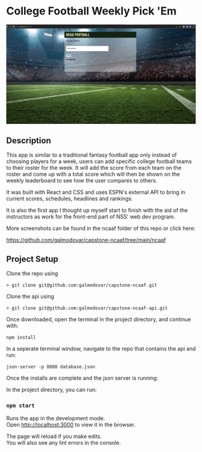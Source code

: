 # College Football Weekly Pick 'Em
<img src='./ncaaf/login-view.png'>

## Description

This app is similar to a traditional fantasy football app only instead of choosing players for a week, users can add specific college football teams to their roster for the week.  It will add the score from each team on the roster and come up with a total score which will then be shown on the weekly leaderboard to see how the user compares to others.

It was built with React and CSS and uses ESPN's external API to bring in current scores, schedules, headlines and rankings.

It is also the first app I thought up myself start to finish with the aid of the instructors as work for the front-end part of NSS' web dev program.

More screenshots can be found in the ncaaf folder of this repo or click here:

https://github.com/galmodovar/capstone-ncaaf/tree/main/ncaaf

## Project Setup

Clone the repo using 

    > git clone git@github.com:galmodovar/capstone-ncaaf.git

Clone the api using 

    > git clone git@github.com:galmodovar/capstone-ncaaf-api.git

Once downloaded, open the terminal in the project directory, and continue with:

```
npm install
```

In a seperate terminal window, navigate to the repo that contains the api and run:

``` 
json-server -p 8088 database.json
```

Once the installs are complete and the json server is running:

In the project directory, you can run:

### `npm start`

Runs the app in the development mode.\
Open [http://localhost:3000](http://localhost:3000) to view it in the browser.

The page will reload if you make edits.\
You will also see any lint errors in the console.


